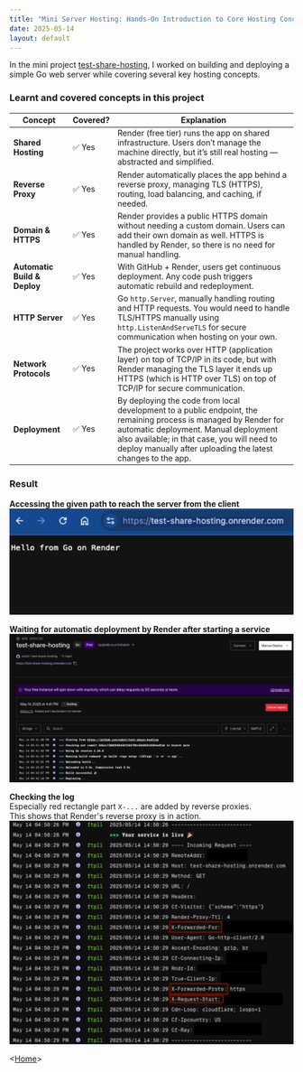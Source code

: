 ```yaml
---
title: "Mini Server Hosting: Hands-On Introduction to Core Hosting Concepts"
date: 2025-05-14
layout: default
---
```


In the mini project [test-share-hosting](https://github.com/snkzt/test-share-hosting), I worked on building and deploying a simple Go web server while covering several key hosting concepts.


### Learnt and covered concepts in this project

| **Concept**                  | **Covered?** | **Explanation** |
|------------------------------|--------------|-----------------|
| **Shared Hosting**            | ✅ Yes        | Render (free tier) runs the app on shared infrastructure. Users don’t manage the machine directly, but it’s still real hosting — abstracted and simplified. |
| **Reverse Proxy**             | ✅ Yes        | Render automatically places the app behind a reverse proxy, managing TLS (HTTPS), routing, load balancing, and caching, if needed. |
| **Domain & HTTPS**            | ✅ Yes        | Render provides a public HTTPS domain without needing a custom domain. Users can add their own domain as well. HTTPS is handled by Render, so there is no need for manual handling.|
| **Automatic Build & Deploy**  | ✅ Yes        | With GitHub + Render, users get continuous deployment. Any code push triggers automatic rebuild and redeployment. |
| **HTTP Server**               | ✅ Yes        | Go `http.Server`, manually handling routing and HTTP requests. You would need to handle TLS/HTTPS manually using `http.ListenAndServeTLS` for secure communication when hosting on your own.|
| **Network Protocols**         | ✅ Yes        | The project works over HTTP (application layer) on top of TCP/IP in its code, but with Render managing the TLS layer it ends up HTTPS (which is HTTP over TLS) on top of TCP/IP for secure communication. |
| **Deployment**                | ✅ Yes        | By deploying the code from local development to a public endpoint, the remaining process is managed by Render for automatic deployment. Manual deployment also available; in that case, you will need to deploy manually after uploading the latest changes to the app. |

### Result
**Accessing the given path to reach the server from the client**
![Client](/assets/images/client.png)


**Waiting for automatic deployment by Render after starting a service**
![Deployment](/assets/images/deployment.png)


**Checking the log** <br>
Especially red rectangle part `X-...` are added by reverse proxies. <br>
This shows that Render's reverse proxy is in action.
![Logs](/assets/images/log.png)



<[Home](https://snkzt.github.io/)>

